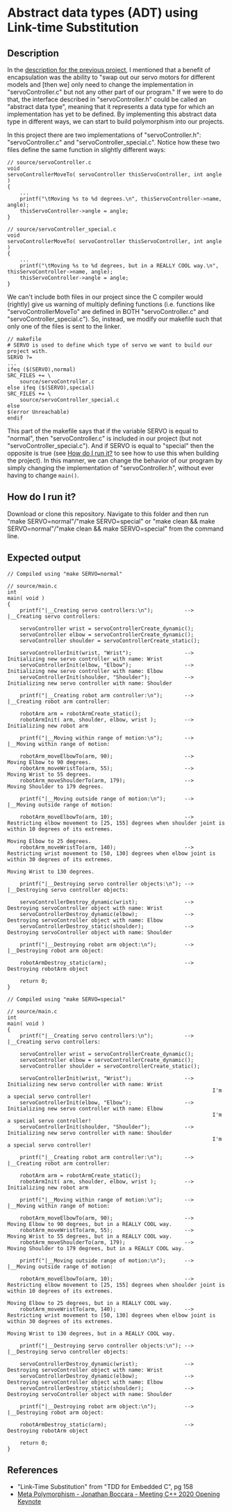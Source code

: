 # Abstract data types (ADT) using Link-time Substitution

## Description

In the [description for the previous project](https://github.com/nathancharlesjones/Comparison-of-OOP-techniques-in-C/tree/main/1b_Composition-with-the-Mediator-pattern#description), I mentioned that a benefit of encapsulation was the ability to "swap out our servo motors for different models and [then we] only need to change the implementation in "servoController.c" but not any other part of our program." If we were to do that, the interface described in "servoController.h" could be called an "abstract data type", meaning that it represents a data type for which an implementation has yet to be defined. By implementing this abstract data type in different ways, we can start to build polymorphism into our projects.

In this project there are two implementations of "servoController.h": "servoController.c" and "servoController_special.c". Notice how these two files define the same function in slightly different ways:

```
// source/servoController.c
void
servoControllerMoveTo( servoController thisServoController, int angle )
{
    ...
    printf("\tMoving %s to %d degrees.\n", thisServoController->name, angle);
    thisServoController->angle = angle;
}
```

```
// source/servoController_special.c
void
servoControllerMoveTo( servoController thisServoController, int angle )
{
    ...
    printf("\tMoving %s to %d degrees, but in a REALLY COOL way.\n", thisServoController->name, angle);
    thisServoController->angle = angle;
}
```

We can't include both files in our project since the C compiler would (rightly) give us warning of multiply defining functions (i.e. functions like "servoControllerMoveTo" are defined in BOTH "servoController.c" and "servoController_special.c"). So, instead, we modify our makefile such that only one of the files is sent to the linker.

```
// makefile
# SERVO is used to define which type of servo we want to build our project with.
SERVO ?=
...
ifeq ($(SERVO),normal)
SRC_FILES += \
    source/servoController.c
else ifeq ($(SERVO),special)
SRC_FILES += \
	source/servoController_special.c
else
$(error Unreachable)
endif
```

This part of the makefile says that if the variable SERVO is equal to "normal", then "servoController.c" is included in our project (but not "servoController_special.c"). And if SERVO is equal to "special" then the opposite is true (see [How do I run it?](https://github.com/nathancharlesjones/Comparison-of-OOP-techniques-in-C/tree/main/1c_ADT-using-link-time-substitution#how-do-i-run-it) to see how to use this when building the project). In this manner, we can change the behavior of our program by simply changing the implementation of "servoController.h", without ever having to change `main()`.

## How do I run it?

Download or clone this repository. Navigate to this folder and then run "make SERVO=normal"/"make SERVO=special" or "make clean && make SERVO=normal"/"make clean && make SERVO=special" from the command line.

## Expected output

```
// Compiled using "make SERVO=normal"

// source/main.c
int
main( void )
{
    printf("|__Creating servo controllers:\n");          -->  |__Creating servo controllers:

    servoController wrist = servoControllerCreate_dynamic();
    servoController elbow = servoControllerCreate_dynamic();
    servoController shoulder = servoControllerCreate_static();

    servoControllerInit(wrist, "Wrist");                 -->      Initializing new servo controller with name: Wrist
    servoControllerInit(elbow, "Elbow");                 -->      Initializing new servo controller with name: Elbow
    servoControllerInit(shoulder, "Shoulder");           -->      Initializing new servo controller with name: Shoulder

    printf("|__Creating robot arm controller:\n");       -->  |__Creating robot arm controller:

    robotArm arm = robotArmCreate_static();
    robotArmInit( arm, shoulder, elbow, wrist );         -->      Initializing new robot arm

    printf("|__Moving within range of motion:\n");       -->  |__Moving within range of motion:
    
    robotArm_moveElbowTo(arm, 90);                       -->      Moving Elbow to 90 degrees.
    robotArm_moveWristTo(arm, 55);                       -->      Moving Wrist to 55 degrees.
    robotArm_moveShoulderTo(arm, 179);                   -->      Moving Shoulder to 179 degrees.

    printf("|__Moving outside range of motion:\n");      -->  |__Moving outside range of motion:
    
    robotArm_moveElbowTo(arm, 10);                       -->      Restricting elbow movement to [25, 155] degrees when shoulder joint is within 10 degrees of its extremes.
                                                                  Moving Elbow to 25 degrees.
    robotArm_moveWristTo(arm, 140);                      -->      Restricting wrist movement to [50, 130] degrees when elbow joint is within 30 degrees of its extremes.
                                                                  Moving Wrist to 130 degrees.    

    printf("|__Destroying servo controller objects:\n"); -->  |__Destroying servo controller objects:

    servoControllerDestroy_dynamic(wrist);               -->      Destroying servoController object with name: Wrist
    servoControllerDestroy_dynamic(elbow);               -->      Destroying servoController object with name: Elbow
    servoControllerDestroy_static(shoulder);             -->      Destroying servoController object with name: Shoulder

    printf("|__Destroying robot arm object:\n");         -->  |__Destroying robot arm object:

    robotArmDestroy_static(arm);                         -->      Destroying robotArm object

    return 0;
}
```

```
// Compiled using "make SERVO=special"

// source/main.c
int
main( void )
{
    printf("|__Creating servo controllers:\n");          -->  |__Creating servo controllers:

    servoController wrist = servoControllerCreate_dynamic();
    servoController elbow = servoControllerCreate_dynamic();
    servoController shoulder = servoControllerCreate_static();

    servoControllerInit(wrist, "Wrist");                 -->      Initializing new servo controller with name: Wrist
                                                                  I'm a special servo controller!
    servoControllerInit(elbow, "Elbow");                 -->      Initializing new servo controller with name: Elbow
                                                                  I'm a special servo controller!
    servoControllerInit(shoulder, "Shoulder");           -->      Initializing new servo controller with name: Shoulder
                                                                  I'm a special servo controller!

    printf("|__Creating robot arm controller:\n");       -->  |__Creating robot arm controller:

    robotArm arm = robotArmCreate_static();
    robotArmInit( arm, shoulder, elbow, wrist );         -->      Initializing new robot arm

    printf("|__Moving within range of motion:\n");       -->  |__Moving within range of motion:
    
    robotArm_moveElbowTo(arm, 90);                       -->      Moving Elbow to 90 degrees, but in a REALLY COOL way.
    robotArm_moveWristTo(arm, 55);                       -->      Moving Wrist to 55 degrees, but in a REALLY COOL way.
    robotArm_moveShoulderTo(arm, 179);                   -->      Moving Shoulder to 179 degrees, but in a REALLY COOL way.

    printf("|__Moving outside range of motion:\n");      -->  |__Moving outside range of motion:
    
    robotArm_moveElbowTo(arm, 10);                       -->      Restricting elbow movement to [25, 155] degrees when shoulder joint is within 10 degrees of its extremes.
                                                                  Moving Elbow to 25 degrees, but in a REALLY COOL way.
    robotArm_moveWristTo(arm, 140);                      -->      Restricting wrist movement to [50, 130] degrees when elbow joint is within 30 degrees of its extremes.
                                                                  Moving Wrist to 130 degrees, but in a REALLY COOL way.    

    printf("|__Destroying servo controller objects:\n"); -->  |__Destroying servo controller objects:

    servoControllerDestroy_dynamic(wrist);               -->      Destroying servoController object with name: Wrist
    servoControllerDestroy_dynamic(elbow);               -->      Destroying servoController object with name: Elbow
    servoControllerDestroy_static(shoulder);             -->      Destroying servoController object with name: Shoulder

    printf("|__Destroying robot arm object:\n");         -->  |__Destroying robot arm object:

    robotArmDestroy_static(arm);                         -->      Destroying robotArm object

    return 0;
}
```

## References
- "Link-Time Substitution" from "TDD for Embedded C", pg 158
- [Meta Polymorphism - Jonathan Boccara - Meeting C++ 2020 Opening Keynote](https://www.youtube.com/watch?v=mU_n_ohIHQk&t=3875s&ab_channel=MeetingCpp)
